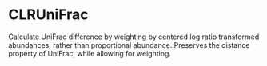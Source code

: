 CLRUniFrac
==========

Calculate UniFrac difference by weighting by centered log ratio transformed abundances, rather than proportional abundance. Preserves the distance property of UniFrac, while allowing for weighting.
